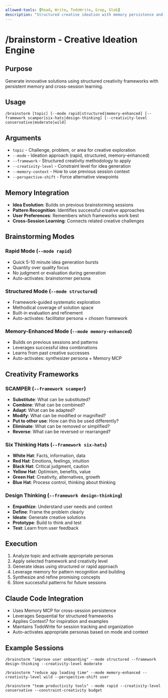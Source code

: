 ```yaml
---
allowed-tools: [Read, Write, TodoWrite, Grep, Glob]
description: "Structured creative ideation with memory persistence and framework guidance"
---
```


# /brainstorm - Creative Ideation Engine

## Purpose
Generate innovative solutions using structured creativity frameworks with persistent memory and cross-session learning.

## Usage
```
/brainstorm [topic] [--mode rapid|structured|memory-enhanced] [--framework scamper|six-hats|design-thinking] [--creativity-level conservative|moderate|wild]
```

## Arguments
- `topic` - Challenge, problem, or area for creative exploration
- `--mode` - Ideation approach (rapid, structured, memory-enhanced)
- `--framework` - Structured creativity methodology to apply
- `--creativity-level` - Constraint level for idea generation
- `--memory-context` - How to use previous session context
- `--perspective-shift` - Force alternative viewpoints

## Memory Integration
- **Idea Evolution**: Builds on previous brainstorming sessions
- **Pattern Recognition**: Identifies successful creative approaches
- **User Preferences**: Remembers which frameworks work best
- **Cross-Session Learning**: Connects related creative challenges

## Brainstorming Modes

### Rapid Mode (`--mode rapid`)
- Quick 5-10 minute idea generation bursts
- Quantity over quality focus
- No judgment or evaluation during generation
- Auto-activates: brainstormer persona

### Structured Mode (`--mode structured`)
- Framework-guided systematic exploration
- Methodical coverage of solution space
- Built-in evaluation and refinement
- Auto-activates: facilitator persona + chosen framework

### Memory-Enhanced Mode (`--mode memory-enhanced`)
- Builds on previous sessions and patterns
- Leverages successful idea combinations
- Learns from past creative successes
- Auto-activates: synthesizer persona + Memory MCP

## Creativity Frameworks

### SCAMPER (`--framework scamper`)
- **Substitute**: What can be substituted?
- **Combine**: What can be combined?
- **Adapt**: What can be adapted?
- **Modify**: What can be modified or magnified?
- **Put to other use**: How can this be used differently?
- **Eliminate**: What can be removed or simplified?
- **Reverse**: What can be reversed or rearranged?

### Six Thinking Hats (`--framework six-hats`)
- **White Hat**: Facts, information, data
- **Red Hat**: Emotions, feelings, intuition
- **Black Hat**: Critical judgment, caution
- **Yellow Hat**: Optimism, benefits, value
- **Green Hat**: Creativity, alternatives, growth
- **Blue Hat**: Process control, thinking about thinking

### Design Thinking (`--framework design-thinking`)
- **Empathize**: Understand user needs and context
- **Define**: Frame the problem clearly
- **Ideate**: Generate creative solutions
- **Prototype**: Build to think and test
- **Test**: Learn from user feedback

## Execution
1. Analyze topic and activate appropriate personas
2. Apply selected framework and creativity level
3. Generate ideas using structured or rapid approach
4. Leverage memory for pattern recognition and building
5. Synthesize and refine promising concepts
6. Store successful patterns for future sessions

## Claude Code Integration
- Uses Memory MCP for cross-session persistence
- Leverages Sequential for structured frameworks
- Applies Context7 for inspiration and examples
- Maintains TodoWrite for session tracking and organization
- Auto-activates appropriate personas based on mode and context

## Example Sessions
```
/brainstorm "improve user onboarding" --mode structured --framework design-thinking --creativity-level moderate

/brainstorm "reduce app loading time" --mode memory-enhanced --creativity-level wild --perspective-shift user

/brainstorm "team productivity tools" --mode rapid --creativity-level conservative --constraint-creativity budget
```